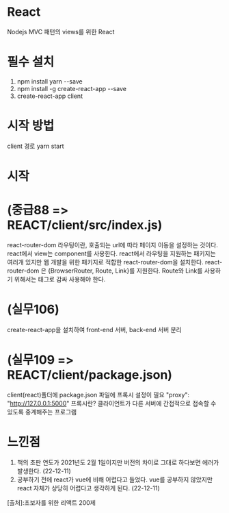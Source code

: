 # React

Nodejs MVC 패턴의 views를 위한 React

# 필수 설치

1. npm install yarn --save
2. npm install -g create-react-app --save
3. create-react-app client

# 시작 방법

client 경로
yarn start

# 시작

# (중급88 => REACT/client/src/index.js)

react-router-dom
라우팅이란, 호출되는 url에 따라 페이지 이동을 설정하는 것이다. react에서 view는 component를 사용한다.
react에서 라우팅을 지원하는 패키지는 여러개 있지만 웹 개발을 위한 패키지로 적합한 react-router-dom을 설치한다.
react-router-dom 은 {BrowserRouter, Route, Link}를 지원한다. Route와 Link를 사용하기 위해서는 <BrowserRouter>
태그로 감싸 사용해야 한다.

# (실무106)

create-react-app을 설치하여 front-end 서버, back-end 서버 분리

# (실무109 => REACT/client/package.json)

client(react)폴더에 package.json 파일에 프록시 설정이 필요
"proxy": "http://127.0.0.1:5000"
프록시란? 클라이언트가 다른 서버에 간접적으로 접속할 수 있도록 중계해주는 프로그램

# 느낀점

1. 책의 초판 연도가 2021년도 2월 1일이지만 버전의 차이로 그대로 하다보면 에러가 발생한다. (22-12-11)
2. 공부하기 전에 react가 vue에 비해 어렵다고 들었다. vue를 공부하지 않았지만 react 자체가 상당히 어렵다고 생각하게 된다. (22-12-11)

[출처]:초보자를 위한 리액트 200제
